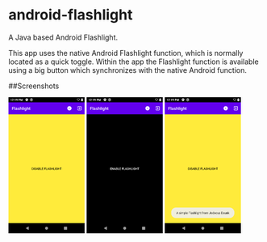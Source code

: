 # android-flashlight
A Java based Android Flashlight.

This app uses the native Android Flashlight function, which is normally located as a quick toggle.
Within the app the Flashlight function is available using a big button which synchronizes with the native Android function.

##Screenshots

<img src="https://github.com/jodocusdeunk/android-flashlight/blob/master/screen-main-enabled.png?raw=true" width="30%"></img>
<img src="https://github.com/jodocusdeunk/android-flashlight/blob/master/screen-main-disabled.png?raw=true" width="30%"></img>
<img src="https://github.com/jodocusdeunk/android-flashlight/blob/master/toast.png?raw=true" width="30%"></img>

